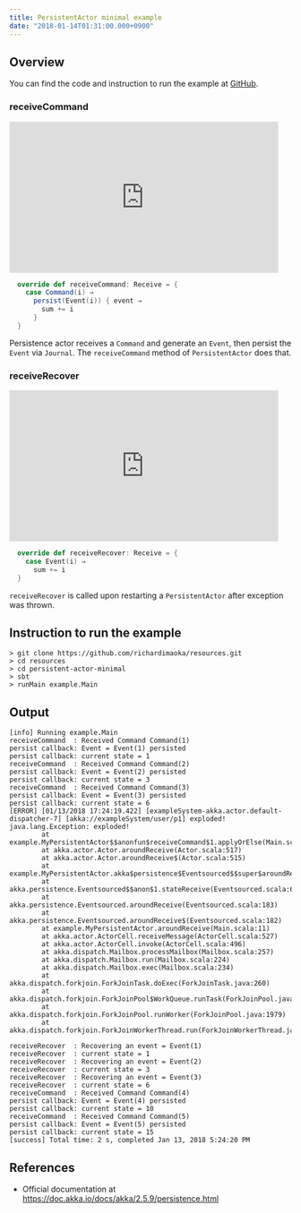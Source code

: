 ```yaml
---
title: PersistentActor minimal example
date: "2018-01-14T01:31:00.000+0900"
---
```


## Overview

You can find the code and instruction to run the example at [GitHub](https://github.com/richardimaoka/resources/tree/master/persistent-actor-minimal).

### receiveCommand

<iframe width="480" height="270"" src="https://www.youtube.com/embed/Jt9xDvYMNMc" frameborder="0" allow="autoplay; encrypted-media" allowfullscreen></iframe>

```scala
  override def receiveCommand: Receive = {
    case Command(i) ⇒
      persist(Event(i)) { event ⇒
        sum += i
      }
  }
```

Persistence actor receives a `Command` and generate an `Event`, then persist the `Event` via `Journal`. The `receiveCommand` method of `PersistentActor` does that.


### receiveRecover

<iframe width="480" height="270" src="https://www.youtube.com/embed/xfsF0u0s3e4" frameborder="0" allow="autoplay; encrypted-media" allowfullscreen></iframe>

```scala
  override def receiveRecover: Receive = {
    case Event(i) ⇒
      sum += i
  }
```

`receiveRecover` is called upon restarting a `PersistentActor` after exception was thrown.

## Instruction to run the example
```
> git clone https://github.com/richardimaoka/resources.git
> cd resources
> cd persistent-actor-minimal
> sbt
> runMain example.Main
```

## Output 
```
[info] Running example.Main
receiveCommand  : Received Command Command(1)
persist callback: Event = Event(1) persisted
persist callback: current state = 1
receiveCommand  : Received Command Command(2)
persist callback: Event = Event(2) persisted
persist callback: current state = 3
receiveCommand  : Received Command Command(3)
persist callback: Event = Event(3) persisted
persist callback: current state = 6
[ERROR] [01/13/2018 17:24:19.422] [exampleSystem-akka.actor.default-dispatcher-7] [akka://exampleSystem/user/p1] exploded!
java.lang.Exception: exploded!
        at example.MyPersistentActor$$anonfun$receiveCommand$1.applyOrElse(Main.scala:37)
        at akka.actor.Actor.aroundReceive(Actor.scala:517)
        at akka.actor.Actor.aroundReceive$(Actor.scala:515)
        at example.MyPersistentActor.akka$persistence$Eventsourced$$super$aroundReceive(Main.scala:11)
        at akka.persistence.Eventsourced$$anon$1.stateReceive(Eventsourced.scala:663)
        at akka.persistence.Eventsourced.aroundReceive(Eventsourced.scala:183)
        at akka.persistence.Eventsourced.aroundReceive$(Eventsourced.scala:182)
        at example.MyPersistentActor.aroundReceive(Main.scala:11)
        at akka.actor.ActorCell.receiveMessage(ActorCell.scala:527)
        at akka.actor.ActorCell.invoke(ActorCell.scala:496)
        at akka.dispatch.Mailbox.processMailbox(Mailbox.scala:257)
        at akka.dispatch.Mailbox.run(Mailbox.scala:224)
        at akka.dispatch.Mailbox.exec(Mailbox.scala:234)
        at akka.dispatch.forkjoin.ForkJoinTask.doExec(ForkJoinTask.java:260)
        at akka.dispatch.forkjoin.ForkJoinPool$WorkQueue.runTask(ForkJoinPool.java:1339)
        at akka.dispatch.forkjoin.ForkJoinPool.runWorker(ForkJoinPool.java:1979)
        at akka.dispatch.forkjoin.ForkJoinWorkerThread.run(ForkJoinWorkerThread.java:107)

receiveRecover  : Recovering an event = Event(1)
receiveRecover  : current state = 1
receiveRecover  : Recovering an event = Event(2)
receiveRecover  : current state = 3
receiveRecover  : Recovering an event = Event(3)
receiveRecover  : current state = 6
receiveCommand  : Received Command Command(4)
persist callback: Event = Event(4) persisted
persist callback: current state = 10
receiveCommand  : Received Command Command(5)
persist callback: Event = Event(5) persisted
persist callback: current state = 15
[success] Total time: 2 s, completed Jan 13, 2018 5:24:20 PM
```

## References 

- Official documentation at https://doc.akka.io/docs/akka/2.5.9/persistence.html
